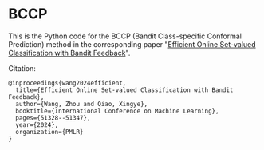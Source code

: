 # BCCP

This is the Python code for the BCCP (Bandit Class-specific Conformal Prediction) method in the corresponding paper "[Efficient Online Set-valued Classification with Bandit Feedback](https://openreview.net/pdf?id=R1auM3tLPE)".

Citation:
```
@inproceedings{wang2024efficient,
  title={Efficient Online Set-valued Classification with Bandit Feedback},
  author={Wang, Zhou and Qiao, Xingye},
  booktitle={International Conference on Machine Learning},
  pages={51328--51347},
  year={2024},
  organization={PMLR}
}
```
